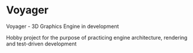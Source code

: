 # Voyager
Voyager - 3D Graphics Engine in development

Hobby project for the purpose of practicing engine architecture, rendering and test-driven development
